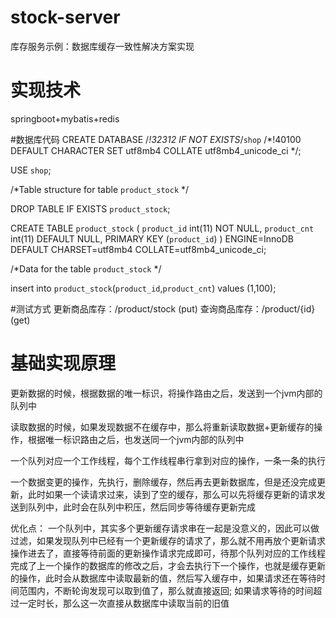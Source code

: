 # stock-server
库存服务示例：数据库缓存一致性解决方案实现

# 实现技术
springboot+mybatis+redis

#数据库代码
  CREATE DATABASE /*!32312 IF NOT EXISTS*/`shop` /*!40100 DEFAULT CHARACTER SET utf8mb4 COLLATE utf8mb4_unicode_ci */;

  USE `shop`;

  /*Table structure for table `product_stock` */

  DROP TABLE IF EXISTS `product_stock`;

  CREATE TABLE `product_stock` (
    `product_id` int(11) NOT NULL,
    `product_cnt` int(11) DEFAULT NULL,
    PRIMARY KEY (`product_id`)
  ) ENGINE=InnoDB DEFAULT CHARSET=utf8mb4 COLLATE=utf8mb4_unicode_ci;

  /*Data for the table `product_stock` */

  insert  into `product_stock`(`product_id`,`product_cnt`) values (1,100);
 
#测试方式
  更新商品库存：/product/stock   (put)
  查询商品库存：/product/{id}    (get)

# 基础实现原理

  更新数据的时候，根据数据的唯一标识，将操作路由之后，发送到一个jvm内部的队列中

  读取数据的时候，如果发现数据不在缓存中，那么将重新读取数据+更新缓存的操作，根据唯一标识路由之后，也发送同一个jvm内部的队列中

  一个队列对应一个工作线程，每个工作线程串行拿到对应的操作，一条一条的执行
  
  一个数据变更的操作，先执行，删除缓存，然后再去更新数据库，但是还没完成更新，此时如果一个读请求过来，读到了空的缓存，那么可以先将缓存更新的请求发送到队列中，此时会在队列中积压，然后同步等待缓存更新完成
  
  优化点：
    一个队列中，其实多个更新缓存请求串在一起是没意义的，因此可以做过滤，如果发现队列中已经有一个更新缓存的请求了，那么就不用再放个更新请求操作进去了，直接等待前面的更新操作请求完成即可，待那个队列对应的工作线程完成了上一个操作的数据库的修改之后，才会去执行下一个操作，也就是缓存更新的操作，此时会从数据库中读取最新的值，然后写入缓存中，如果请求还在等待时间范围内，不断轮询发现可以取到值了，那么就直接返回; 如果请求等待的时间超过一定时长，那么这一次直接从数据库中读取当前的旧值
